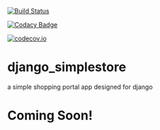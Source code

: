 [![Build Status](https://travis-ci.org/joranbeasley/django_simplestore.svg?branch=master)](https://travis-ci.org/joranbeasley/django_simplestore)

[![Codacy Badge](https://api.codacy.com/project/badge/grade/9dc1da8ebc414fe4a2991a552bd6568b)](https://www.codacy.com/app/joranbeasley/django_simplestore)

[![codecov.io](https://codecov.io/github/joranbeasley/django_simplestore/coverage.svg?branch=master)](https://codecov.io/github/joranbeasley/django_simplestore?branch=master)


# django_simplestore
a simple shopping portal app designed for django

# Coming Soon!
